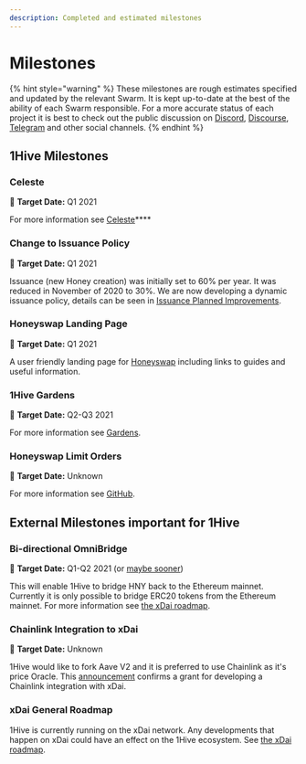 ```yaml
---
description: Completed and estimated milestones
---
```


# Milestones

{% hint style="warning" %}
These milestones are rough estimates specified and updated by the relevant Swarm. It is kept up-to-date at the best of the ability of each Swarm responsible. For a more accurate status of each project it is best to check out the public discussion on [Discord](https://discord.com/invite/P4rRDUKTAU), [Discourse](https://forum.1hive.org/), [Telegram](https://t.me/honeyswapDEX) and other social channels.
{% endhint %}

## 1Hive Milestones

### **Celeste**

🎯 **Target Date:** Q1 2021

For more information see [Celeste](../projects/celeste/)\*\*\*\*

### **Change to Issuance Policy**

🎯 **Target Date:** Q1 2021

Issuance \(new Honey creation\) was initially set to 60% per year. It was reduced in November of 2020 to 30%. We are now developing a dynamic issuance policy, details can be seen in [Issuance Planned Improvements](../projects/honey/honey-improvements.md#dynamic-issuance-policy).

### **Honeyswap Landing Page**

🎯 **Target Date:** Q1 2021

A user friendly landing page for [Honeyswap](../projects/honeyswap/) including links to guides and useful information.

### 1Hive Gardens

🎯 **Target Date:** Q2-Q3 2021

For more information see [Gardens](../projects/gardens.md).

### **Honeyswap Limit Orders**

🎯 **Target Date:** Unknown

For more information see [GitHub](https://github.com/1Hive/honeyswap-limit-order-contracts).

## External Milestones important for 1Hive

### **Bi-directional** OmniBridge

🎯 **Target Date:** Q1-Q2 2021 \(or [maybe sooner](https://forum.1hive.org/t/easy-hny-xdai-mainnet-bridge-idea/1436/12)\)

This will enable 1Hive to bridge HNY back to the Ethereum mainnet. Currently it is only possible to bridge ERC20 tokens from the Ethereum mainnet. For more information see [the xDai roadmap](https://www.xdaichain.com/about-xdai/roadmap#omnibridge-phase-2).

### Chainlink Integration to xDai

🎯 **Target Date:** Unknown

1Hive would like to fork Aave V2 and it is preferred to use Chainlink as it's price Oracle. This [announcement](https://blog.chain.link/protofire-receives-a-chainlink-community-grant-for-an-integration-with-xdai/) confirms a grant for developing a Chainlink integration with xDai.

### xDai General Roadmap

1Hive is currently running on the xDai network. Any developments that happen on xDai could have an effect on the 1Hive ecosystem. See [the xDai roadmap](https://www.xdaichain.com/about-xdai/roadmap).

